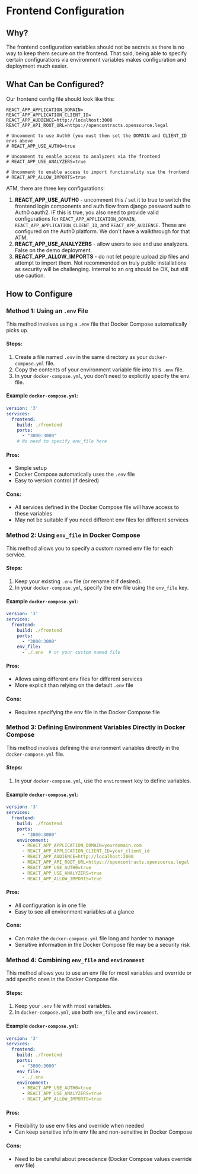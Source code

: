 # Frontend Configuration

## Why?

The frontend configuration variables should not be secrets as there is no way to keep them secure on the frontend. That
said, being able to specify certain configurations via environment variables makes configuration and deployment much
easier.

## What Can be Configured?

Our frontend config file should look like this:

```
REACT_APP_APPLICATION_DOMAIN=
REACT_APP_APPLICATION_CLIENT_ID=
REACT_APP_AUDIENCE=http://localhost:3000
REACT_APP_API_ROOT_URL=https://opencontracts.opensource.legal

# Uncomment to use Auth0 (you must then set the DOMAIN and CLIENT_ID envs above
# REACT_APP_USE_AUTH0=true

# Uncomment to enable access to analyzers via the frontend
# REACT_APP_USE_ANALYZERS=true

# Uncomment to enable access to import functionality via the frontend
# REACT_APP_ALLOW_IMPORTS=true
```

ATM, there are three key configurations:
1. **REACT_APP_USE_AUTH0** - uncomment this / set it to true to switch the frontend login components and auth flow from
   django password auth to Auth0 oauth2. IF this is true, you also need to provide valid configurations for
   `REACT_APP_APPLICATION_DOMAIN`, `REACT_APP_APPLICATION_CLIENT_ID`, and `REACT_APP_AUDIENCE`. These are configured
   on the Auth0 platform. We don't have a walkthrough for that ATM.
2. **REACT_APP_USE_ANALYZERS** - allow users to see and use analyzers. False on the demo deployment.
3. **REACT_APP_ALLOW_IMPORTS** - do not let people upload zip files and attempt to import them. Not recommended on truly
   public installations as security will be challenging. Internal to an org should be OK, but still use caution.

## How to Configure

### Method 1: Using an `.env` File

This method involves using a `.env` file that Docker Compose automatically picks up.

#### Steps:
1. Create a file named `.env` in the same directory as your `docker-compose.yml` file.
2. Copy the contents of your environment variable file into this `.env` file.
3. In your `docker-compose.yml`, you don't need to explicitly specify the env file.

#### Example `docker-compose.yml`:
```yaml
version: '3'
services:
  frontend:
    build: ./frontend
    ports:
      - "3000:3000"
    # No need to specify env_file here
```

#### Pros:
- Simple setup
- Docker Compose automatically uses the `.env` file
- Easy to version control (if desired)

#### Cons:
- All services defined in the Docker Compose file will have access to these variables
- May not be suitable if you need different env files for different services

### Method 2: Using `env_file` in Docker Compose

This method allows you to specify a custom named env file for each service.

#### Steps:
1. Keep your existing `.env` file (or rename it if desired).
2. In your `docker-compose.yml`, specify the env file using the `env_file` key.

#### Example `docker-compose.yml`:
```yaml
version: '3'
services:
  frontend:
    build: ./frontend
    ports:
      - "3000:3000"
    env_file:
      - ./.env  # or your custom named file
```

#### Pros:
- Allows using different env files for different services
- More explicit than relying on the default `.env` file

#### Cons:
- Requires specifying the env file in the Docker Compose file

### Method 3: Defining Environment Variables Directly in Docker Compose

This method involves defining the environment variables directly in the `docker-compose.yml` file.

#### Steps:
1. In your `docker-compose.yml`, use the `environment` key to define variables.

#### Example `docker-compose.yml`:
```yaml
version: '3'
services:
  frontend:
    build: ./frontend
    ports:
      - "3000:3000"
    environment:
      - REACT_APP_APPLICATION_DOMAIN=yourdomain.com
      - REACT_APP_APPLICATION_CLIENT_ID=your_client_id
      - REACT_APP_AUDIENCE=http://localhost:3000
      - REACT_APP_API_ROOT_URL=https://opencontracts.opensource.legal
      - REACT_APP_USE_AUTH0=true
      - REACT_APP_USE_ANALYZERS=true
      - REACT_APP_ALLOW_IMPORTS=true
```

#### Pros:
- All configuration is in one file
- Easy to see all environment variables at a glance

#### Cons:
- Can make the `docker-compose.yml` file long and harder to manage
- Sensitive information in the Docker Compose file may be a security risk

### Method 4: Combining `env_file` and `environment`

This method allows you to use an env file for most variables and override or add specific ones in the Docker Compose file.

#### Steps:
1. Keep your `.env` file with most variables.
2. In `docker-compose.yml`, use both `env_file` and `environment`.

#### Example `docker-compose.yml`:
```yaml
version: '3'
services:
  frontend:
    build: ./frontend
    ports:
      - "3000:3000"
    env_file:
      - ./.env
    environment:
      - REACT_APP_USE_AUTH0=true
      - REACT_APP_USE_ANALYZERS=true
      - REACT_APP_ALLOW_IMPORTS=true
```

#### Pros:
- Flexibility to use env files and override when needed
- Can keep sensitive info in env file and non-sensitive in Docker Compose

#### Cons:
- Need to be careful about precedence (Docker Compose values override env file)
